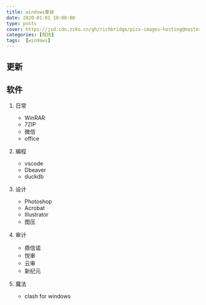 ```yaml
---
title: windows重装
date: 2020-01-01 10:00:00
type: posts
cover: https://jsd.cdn.zzko.cn/gh/richbridge/picx-images-hosting@master/thumbnail/audit.jpg
categories: [程技]
tags:  [windows]
---
```


## 更新

## 软件
1. 日常
   - WinRAR
   - 7ZIP
   - 微信
   - office

2. 编程
   - vscode
   - Dbeaver
   - duckdb

3. 设计
   - Photoshop
   - Acrobat
   - Illustrator
   - 图压

4. 审计
   - 鼎信诺
   - 悦审
   - 云审
   - 新纪元

5. 魔法
   - clash for windows

